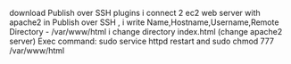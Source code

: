 download Publish over SSH plugins
i connect 2 ec2 web server with apache2
in Publish over SSH , i write 	Name,Hostname,Username,Remote Directory - /var/www/html
i change directory index.html (change apache2 server)
Exec command: sudo service httpd restart
and sudo chmod 777 /var/www/html
